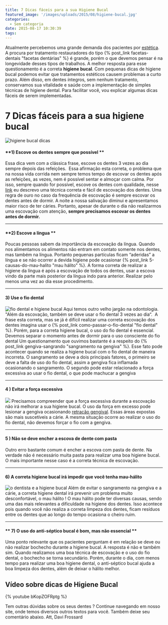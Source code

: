 ```yaml
---
title: 7 Dicas fáceis para a sua Higiene Bucal
featured_image: '/images/uploads/2015/08/higiene-bucal.jpg'
categories:
  - Sem categoria
date: 2015-08-17 10:30:39
tags:
---
```


Atualmente percebemos uma grande demanda dos pacientes por [estética](/tratamentos/estetica-dos-dentes/). A procura por tratamento restauradores do tipo {% post_link facetas-dentais "facetas dentárias" %} é grande, porém o que devemos pensar é na longevidade desses tipos de trabalhos. A melhor resposta para esse questionamento é a correta **higiene bucal**. Com pequenas dicas de higiene bucal podemos evitar que tratamentos estéticos causem problemas a curto prazo. Além disso, em dentes íntegros, sem nenhum tratamento, conservamos sua vitalidade e saúde com a implementação de simples técnicas de higiene dental. Para facilitar você, vou explicar algumas dicas fáceis de serem implementadas.

**7 Dicas fáceis para a sua higiene bucal**
===========================================

![higiene bucal dicas](/images/uploads/2015/08/higiene-bucal-dicas.jpg)

#### **1) Escove os dentes sempre que possível **

Essa dica vem com a clássica frase, escove os dentes 3 vezes ao dia sempre depois das refeições.  Essa afirmação esta correta, o problema que na nossa vida corrida nem sempre temos tempo de escovar os dentes após as refeições, as vezes, nem é possível sentar e almoçar com calma. Por isso, sempre quando for possível, escove os dentes com qualidade, nesse [link](/tratamentos/prevencao-e-manutencao/) eu descrevo uma técnica correta e fácil de escovação dos dentes. Uma regra de ouro no caso da frequência de escovação é sempre escovar os dentes antes de dormir. A noite a nossa salivação diminui e apresentamos maior risco de ter cáries. Portanto, apesar de durante o dia não realizarmos uma escovação com atenção, **sempre precisamos escovar os dentes antes de dormir.**

* * *

#### **2) Escove a língua **

Poucas pessoas sabem da importância da escovação da língua. Quando nos alimentamos os alimentos não entram em contato somente nos dentes, mas também na língua. Portanto pequenas partículas ficam “aderidas” a língua e se não ocorrer a devida higiene pode ocasionar {% post_link 5-causas-do-mau-halito "mau hálito" %}. A forma correta de realizar a higiene da língua é após a escovação de todos os dentes, usar a escova vindo da parte mais posterior da língua indo para anterior. Realizar pelo menos uma vez ao dia esse procedimento.

* * *

#### **3) Use o fio dental**

![fio dental e higiene bucal](/images/uploads/2015/08/fio-dental-e-higiene-bucal.jpg) Aqui temos outro velho jargão na odontologia. "Além da escovação, também se deve usar o fio dental 3 vezes ao dia“.  A frase esta correta, mas se já é difícil realizar uma correta escovação dos dentes imagina usar o {% post_link como-passar-o-fio-dental "fio dental" %}. Porém, para a correta higiene bucal, o uso do fio dental é essencial. Devemos separar o momento antes de dormir para o uso consciente do fio dental Um questionamento que ouvimos bastante é a respeito do {% post_link gengiva-sangrando "sangramento na gengiva" %}. Esse fato pode acontecer quando se realiza a higiene bucal com o fio dental de maneira incorreta. O sangramento se deve a dois principais fatores, o primeiro se deve a falta de uso do fio dental, assim a gengiva fica inflamada ocasionando o sangramento. O segundo pode estar relacionado a força excessiva ao usar o fio dental, o que pode machucar a gengiva

* * *

#### **4 ) Evitar a força excessiva**

![](/images/uploads/2016/08/saber-se-estou-com-cárie.jpg) Precisamos compreender que a força excessiva durante a escovação não irá melhorar a sua higiene bucal. O uso da força em excesso pode lesionar a gengiva ocasionando [retração gengival](http://www.colgate.com.br/pt/br/oc/oral-health/conditions/gum-disease/article/ada-10-gum-recession). Essas áreas expostas são mais suscetíveis a cárie. A mesma situação ocorre ao realizar o uso do fio dental, não devemos forçar o fio com a gengiva.

* * *

#### **5 ) Não se deve encher a escova de dente com pasta**

Outro erro bastante comum é encher a escova com pasta de dente. Na verdade não é necessário muita pasta para realizar uma boa higiene bucal. O mais importante nesse caso é a correta técnica de escovação.

* * *

#### **6) A correta higiene bucal irá impedir que você tenha mau-hálito**

![o dentista e a higiene bucal](/images/uploads/2015/08/o-dentista-e-a-higiene-bucal.jpg) Além de evitar o sangramento na gengiva e a cárie, a correta higiene dental irá prevenir um problema muito desconfortável, o mau hálito ! O mau hálito pode ter diversas causas, sendo uma das mais relevantes a dificuldade na higiene dos dentes. Isso acontece pois quando você não realiza a correta limpeza dos dentes, ficam resíduos entre os dentes que ao longo do tempo ocasiona o cheiro ruim.

* * *

#### ** 7) O uso do anti-séptico bucal é bom, mas não essencial **

Uma ponto relevante que os pacientes perguntam é em relação se deve ou não realizar bochecho durante a higiene bucal. A resposta é não e também sim. Quando realizamos uma boa técnica de escovação e o uso do fio dental, o bochecho se torna secundário. Porém, durante o dia, com menos tempo para realizar uma boa higiene dental, o anti-séptico bucal ajuda a boa limpeza dos dentes, além de deixar o hálito melhor.

Vídeo sobre dicas de Higiene Bucal 
-----------------------------------

{% youtube bKopZOFRptg %}

Tem outras dúvidas sobre os seus dentes ? Continue navegando em nosso site, onde temos diversos outros textos para você. Também deixe seu comentário abaixo. Att, Davi Frossard